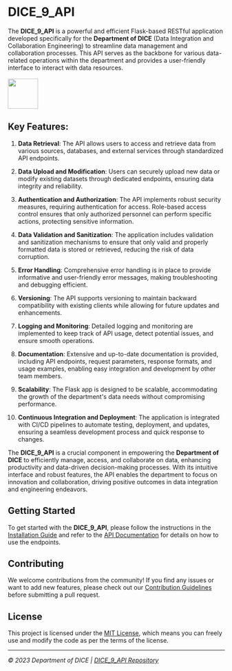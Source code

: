 # DICE_9_API
The **DICE_9_API** is a powerful and efficient Flask-based RESTful application developed specifically for the **Department of DICE** (Data Integration and Collaboration Engineering) to streamline data management and collaboration processes. This API serves as the backbone for various data-related operations within the department and provides a user-friendly interface to interact with data resources.
<br><br>
<img src="https://github.com/aryanmarwaha/aryanmarwaha/assets/102375260/17bb1ef7-d27f-460e-a92c-4e9357e59a1b" height="70" width="">

## Key Features:

1. **Data Retrieval**: The API allows users to access and retrieve data from various sources, databases, and external services through standardized API endpoints. 

2. **Data Upload and Modification**: Users can securely upload new data or modify existing datasets through dedicated endpoints, ensuring data integrity and reliability.

3. **Authentication and Authorization**: The API implements robust security measures, requiring authentication for access. Role-based access control ensures that only authorized personnel can perform specific actions, protecting sensitive information.

4. **Data Validation and Sanitization**: The application includes validation and sanitization mechanisms to ensure that only valid and properly formatted data is stored or retrieved, reducing the risk of data corruption.

5. **Error Handling**: Comprehensive error handling is in place to provide informative and user-friendly error messages, making troubleshooting and debugging efficient.

6. **Versioning**: The API supports versioning to maintain backward compatibility with existing clients while allowing for future updates and enhancements.

7. **Logging and Monitoring**: Detailed logging and monitoring are implemented to keep track of API usage, detect potential issues, and ensure smooth operations.

8. **Documentation**: Extensive and up-to-date documentation is provided, including API endpoints, request parameters, response formats, and usage examples, enabling easy integration and development by other team members.

9. **Scalability**: The Flask app is designed to be scalable, accommodating the growth of the department's data needs without compromising performance.

10. **Continuous Integration and Deployment**: The application is integrated with CI/CD pipelines to automate testing, deployment, and updates, ensuring a seamless development process and quick response to changes.

The **DICE_9_API** is a crucial component in empowering the **Department of DICE** to efficiently manage, access, and collaborate on data, enhancing productivity and data-driven decision-making processes. With its intuitive interface and robust features, the API enables the department to focus on innovation and collaboration, driving positive outcomes in data integration and engineering endeavors.

## Getting Started

To get started with the **DICE_9_API**, please follow the instructions in the [Installation Guide](https://yourrepository.com/docs/installation) and refer to the [API Documentation](https://yourrepository.com/docs/api) for details on how to use the endpoints.

## Contributing

We welcome contributions from the community! If you find any issues or want to add new features, please check out our [Contribution Guidelines](https://yourrepository.com/docs/contributing) before submitting a pull request.

## License

This project is licensed under the [MIT License](https://yourrepository.com/LICENSE), which means you can freely use and modify the code as per the terms of the license.

---

*© 2023 Department of DICE | [DICE_9_API Repository](https://yourrepository.com/DICE_9_API)*
